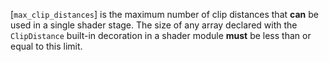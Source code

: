 [`max_clip_distances`] is the maximum number
of clip distances that  **can**  be used in a single shader stage.
The size of any array declared with the `ClipDistance` built-in
decoration in a shader module  **must**  be less than or equal to this limit.